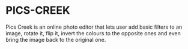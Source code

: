 # PICS-CREEK
Pics Creek is an online photo editor that lets user add basic filters to an image, rotate it, flip it, invert the colours to the opposite ones and even bring the image back to the original one.

